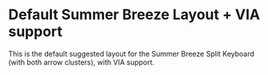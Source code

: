 # Default Summer Breeze Layout + VIA support

This is the default suggested layout for the Summer Breeze Split Keyboard (with
both arrow clusters), with VIA support.
